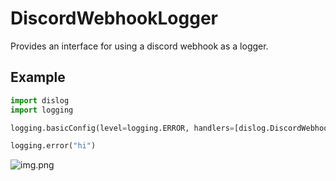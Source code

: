 # DiscordWebhookLogger

Provides an interface for using a discord webhook as a logger.

## Example

```py
import dislog
import logging

logging.basicConfig(level=logging.ERROR, handlers=[dislog.DiscordWebhookHandler("url")])

logging.error("hi")
```

![img.png](img.png)
